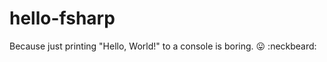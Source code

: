 # hello-fsharp
Because just printing "Hello, World!" to a console is boring. :stuck_out_tongue: :neckbeard:
